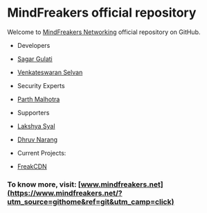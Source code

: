 # MindFreakers official repository

Welcome to [MindFreakers Networking](http://go.c4u.in/mfn) official repository on GitHub. 

* Developers
 * [Sagar Gulati](http://go.c4u.in/sagar) 
 * [Venkateswaran Selvan](https://twitter.com/MailMeVenkat25)

* Security Experts
 * [Parth Malhotra](https://www.facebook.com/parthmalhotra3223) 

* Supporters 
 * [Lakshya Syal](https://www.facebook.com/lakshsyal) 
 * [Dhruv Narang](https://www.facebook.com/BeingDNA) 

* Current Projects:
 * [FreakCDN](https://github.com/freakserv/cdn)


### To know more, visit: [www.mindfreakers.net](https://www.mindfreakers.net/?utm_source=githome&ref=git&utm_camp=click)
